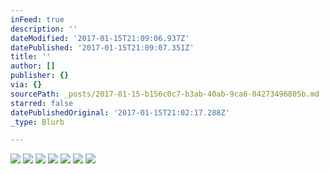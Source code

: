 ```yaml
---
inFeed: true
description: ''
dateModified: '2017-01-15T21:09:06.937Z'
datePublished: '2017-01-15T21:09:07.351Z'
title: ''
author: []
publisher: {}
via: {}
sourcePath: _posts/2017-01-15-b156c0c7-b3ab-40ab-9ca6-04273496805b.md
starred: false
datePublishedOriginal: '2017-01-15T21:02:17.288Z'
_type: Blurb

---
```

![](https://the-grid-user-content.s3-us-west-2.amazonaws.com/75ea078a-4397-4993-a005-b457aa94851e.jpg)
![](https://the-grid-user-content.s3-us-west-2.amazonaws.com/b661d1cf-411b-4a06-82b7-b52ac557da9e.jpg)
![](https://the-grid-user-content.s3-us-west-2.amazonaws.com/1db438af-81be-4add-ae16-7a6f06b801b3.jpg)
![](https://imgflo.herokuapp.com/graph/2b2431f8e7ba7b0/1192ea2c8ba2e932f3957e9927fee168/croprotate.jpg?cropheight=3264&cropwidth=2448&degrees=-90&input=https%3A%2F%2Fthe-grid-user-content.s3-us-west-2.amazonaws.com%2F245ea2a6-cc43-4cad-85e5-c4a488888c63.jpg&x=0&y=0)
![](https://the-grid-user-content.s3-us-west-2.amazonaws.com/69a3d90a-b896-432e-b4dd-af9184167c78.jpg)
![](https://the-grid-user-content.s3-us-west-2.amazonaws.com/c72c465e-d78d-4e43-b9b3-b68e052eca00.jpg)
![](https://the-grid-user-content.s3-us-west-2.amazonaws.com/20274762-39ab-4b4b-be88-d4c598ae98a7.png)
